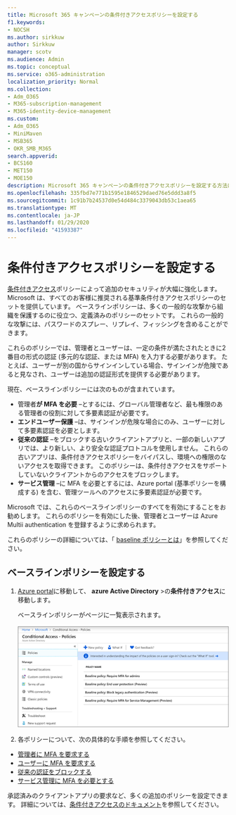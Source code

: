 ```yaml
---
title: Microsoft 365 キャンペーンの条件付きアクセスポリシーを設定する
f1.keywords:
- NOCSH
ms.author: sirkkuw
author: Sirkkuw
manager: scotv
ms.audience: Admin
ms.topic: conceptual
ms.service: o365-administration
localization_priority: Normal
ms.collection:
- Adm_O365
- M365-subscription-management
- M365-identity-device-management
ms.custom:
- Adm_O365
- MiniMaven
- MSB365
- OKR_SMB_M365
search.appverid:
- BCS160
- MET150
- MOE150
description: Microsoft 365 キャンペーンの条件付きアクセスポリシーを設定する方法について説明します。
ms.openlocfilehash: 335fbd7e771b1595e1846529daed76e5ddd3a8f5
ms.sourcegitcommit: 1c91b7b24537d0e54d484c3379043db53c1aea65
ms.translationtype: MT
ms.contentlocale: ja-JP
ms.lasthandoff: 01/29/2020
ms.locfileid: "41593387"
---
```

# <a name="set-up-conditional-access-policies"></a>条件付きアクセスポリシーを設定する

[条件付きアクセス](https://docs.microsoft.com/azure/active-directory/conditional-access/overview)ポリシーによって追加のセキュリティが大幅に強化します。 Microsoft は、すべてのお客様に推奨される基準条件付きアクセスポリシーのセットを提供しています。 ベースラインポリシーは、多くの一般的な攻撃から組織を保護するのに役立つ、定義済みのポリシーのセットです。 これらの一般的な攻撃には、パスワードのスプレー、リプレイ、フィッシングを含めることができます。

これらのポリシーでは、管理者とユーザーは、一定の条件が満たされたときに2番目の形式の認証 (多元的な認証、または MFA) を入力する必要があります。 たとえば、ユーザーが別の国からサインインしている場合、サインインが危険であると見なされ、ユーザーは追加の認証形式を提供する必要があります。 

現在、ベースラインポリシーには次のものが含まれています。
- 管理者**が MFA を必要** &ndash;とするには、グローバル管理者など、最も権限のある管理者の役割に対して多要素認証が必要です。
- **エンドユーザー保護** &ndash;は、サインインが危険な場合にのみ、ユーザーに対して多要素認証を必要とします。 
- **従来の認証** &ndash;をブロックする古いクライアントアプリと、一部の新しいアプリでは、より新しい、より安全な認証プロトコルを使用しません。 これらの古いアプリは、条件付きアクセスポリシーをバイパスし、環境への権限のないアクセスを取得できます。 このポリシーは、条件付きアクセスをサポートしていないクライアントからのアクセスをブロックします。 
- **サービス管理** &ndash;に MFA を必要とするには、Azure portal (基準ポリシーを構成する) を含む、管理ツールへのアクセスに多要素認証が必要です。 

Microsoft では、これらのベースラインポリシーのすべてを有効にすることをお勧めします。 これらのポリシーを有効にした後、管理者とユーザーは Azure Multii authentication を登録するように求められます。

これらのポリシーの詳細については、「 [baseline ポリシーとは](https://docs.microsoft.com/azure/active-directory/conditional-access/concept-baseline-protection)」を参照してください。


## <a name="set-up-baseline-policies"></a>ベースラインポリシーを設定する

1. [Azure portal](https://portal.azure.com)に移動して、 **azure Active Directory** \>の**条件付きアクセス**に移動します。
    
    ベースラインポリシーがページに一覧表示されます。 <br/> <br/>
    ![条件付きアクセスのベースラインポリシーを一覧表示するページ。](media/baslinepolicies.png)
1. 各ポリシーについて、次の具体的な手順を参照してください。

  - [管理者に MFA を要求する](https://docs.microsoft.com/azure/active-directory/conditional-access/howto-baseline-protect-administrators)
- [ユーザーに MFA を要求する](https://docs.microsoft.com/azure/active-directory/conditional-access/howto-baseline-protect-end-users)  
 - [従来の認証をブロックする](https://docs.microsoft.com/azure/active-directory/conditional-access/howto-baseline-protect-legacy-auth)
  - [サービス管理に MFA を必要とする](https://docs.microsoft.com/azure/active-directory/conditional-access/howto-baseline-protect-azure)

承認済みのクライアントアプリの要求など、多くの追加のポリシーを設定できます。 詳細については、[条件付きアクセスのドキュメント](https://docs.microsoft.com/azure/active-directory/conditional-access/)を参照してください。
